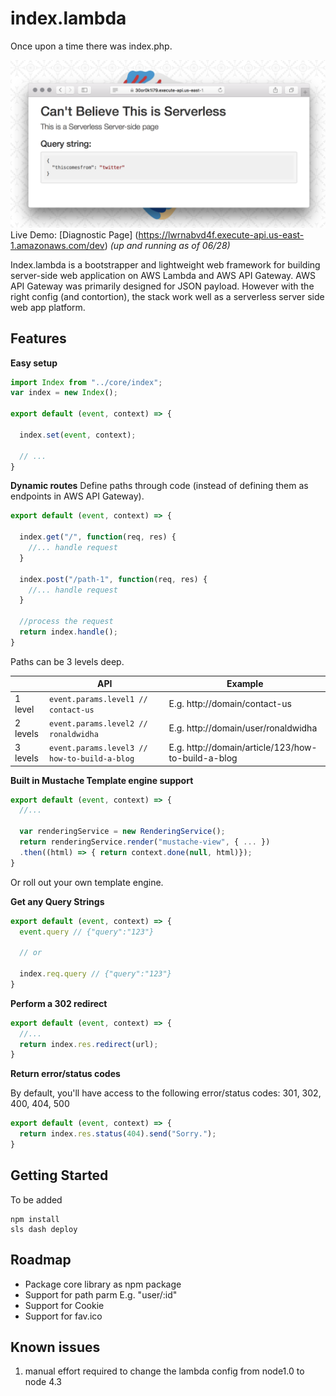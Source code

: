 index.lambda
============
Once upon a time there was index.php.

![index.lambda diagnostic page](https://raw.githubusercontent.com/ronaldwidha/index.lambda/master/other/img/demo-screenshot.png)
Live Demo: [Diagnostic Page] (https://lwrnabvd4f.execute-api.us-east-1.amazonaws.com/dev) *(up and running as of 06/28)*

Index.lambda is a bootstrapper and lightweight web framework for building server-side web application on AWS Lambda and AWS API Gateway. AWS API Gateway was primarily designed for JSON payload. However with the right config (and contortion), the stack work well as a serverless server side web app platform.

Features
--------

**Easy setup**
```JavaScript
import Index from "../core/index";
var index = new Index();

export default (event, context) => {

  index.set(event, context);

  // ...
}
```

**Dynamic routes**
Define paths through code (instead of defining them as endpoints in AWS API Gateway).

```JavaScript
export default (event, context) => {

  index.get("/", function(req, res) {
    //... handle request
  }

  index.post("/path-1", function(req, res) {
    //... handle request
  }

  //process the request
  return index.handle();
}
```

Paths can be 3 levels deep.

|          | API | Example |
|----------|------------------------------------------------|----------------------------------------------------|
| 1 level  | `event.params.level1 // contact-us`            | E.g. http://domain/contact-us                      |
| 2 levels | `event.params.level2 // ronaldwidha`           | E.g. http://domain/user/ronaldwidha                |
| 3 levels | `event.params.level3 // how-to-build-a-blog`   | E.g. http://domain/article/123/how-to-build-a-blog |


**Built in Mustache Template engine support**

```JavaScript
export default (event, context) => {
  //...

  var renderingService = new RenderingService();
  return renderingService.render("mustache-view", { ... })
  .then((html) => { return context.done(null, html)});
}
```

Or roll out your own template engine.

**Get any Query Strings**

```JavaScript
export default (event, context) => {
  event.query // {"query":"123"}

  // or

  index.req.query // {"query":"123"}
}
```

**Perform a 302 redirect**

```JavaScript
export default (event, context) => {
  //...
  return index.res.redirect(url);
}
```

**Return error/status codes**

By default, you'll have access to the following error/status codes: 301, 302, 400, 404, 500

```JavaScript
export default (event, context) => {
  return index.res.status(404).send("Sorry.");
}
```


Getting Started
---------------
To be added

```
npm install
sls dash deploy
```

Roadmap
-------
- Package core library as npm package
- Support for path parm E.g. "user/:id"
- Support for Cookie
- Support for fav.ico

Known issues
------------
1. manual effort required to change the lambda config from node1.0 to node 4.3
